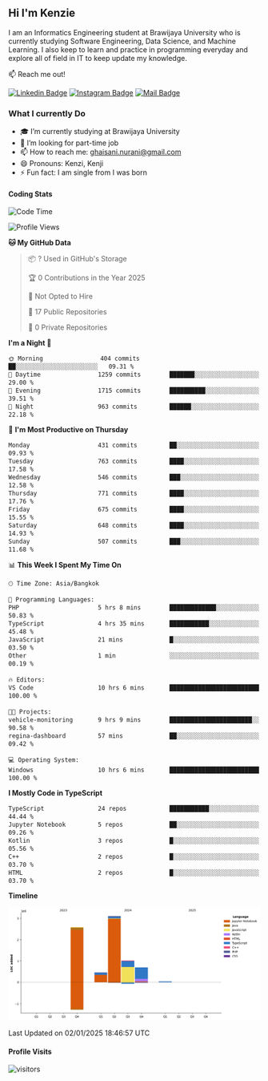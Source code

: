 ## Hi I'm Kenzie


I am an Informatics Engineering student at Brawijaya University who is currently studying Software Engineering, Data Science, and Machine Learning. I also keep to learn and practice in programming everyday and explore all of field in IT to keep update my knowledge.

:mailbox: Reach me out!

[![Linkedin Badge](https://img.shields.io/badge/-Kenzie_Taqiyassar-0e76a8?style=flat&labelColor=0e76a8&logo=linkedin&logoColor=white)](https://www.linkedin.com/in/kenzie-taqiyassar-37458b1aa/) 
[![Instagram Badge](https://img.shields.io/badge/-@__kenziehh_-e84393?style=flat&labelColor=e84393&logo=instagram&logoColor=white)](https://www.instagram.com/_kenziehh/) 
[![Mail Badge](https://img.shields.io/badge/-ghaisani.nurani-c0392b?style=flat&labelColor=c0392b&logo=gmail&logoColor=white)](mailto:ghaisani.nurani@gmail.com)

### What I currently Do

- 🎓 I’m currently studying at Brawijaya University
- 💼 I’m looking for part-time job
- 📫 How to reach me: ghaisani.nurani@gmail.com
- 😄 Pronouns: Kenzi, Kenji
- ⚡ Fun fact: I am single from I was born

#### Coding Stats
<!--START_SECTION:waka-->
![Code Time](http://img.shields.io/badge/Code%20Time-924%20hrs%2032%20mins-blue)

![Profile Views](http://img.shields.io/badge/Profile%20Views-0-blue)

**🐱 My GitHub Data** 

> 📦 ? Used in GitHub's Storage 
 > 
> 🏆 0 Contributions in the Year 2025
 > 
> 🚫 Not Opted to Hire
 > 
> 📜 17 Public Repositories 
 > 
> 🔑 0 Private Repositories 
 > 
**I'm a Night 🦉** 

```text
🌞 Morning                404 commits         ██░░░░░░░░░░░░░░░░░░░░░░░   09.31 % 
🌆 Daytime                1259 commits        ███████░░░░░░░░░░░░░░░░░░   29.00 % 
🌃 Evening                1715 commits        ██████████░░░░░░░░░░░░░░░   39.51 % 
🌙 Night                  963 commits         ██████░░░░░░░░░░░░░░░░░░░   22.18 % 
```
📅 **I'm Most Productive on Thursday** 

```text
Monday                   431 commits         ██░░░░░░░░░░░░░░░░░░░░░░░   09.93 % 
Tuesday                  763 commits         ████░░░░░░░░░░░░░░░░░░░░░   17.58 % 
Wednesday                546 commits         ███░░░░░░░░░░░░░░░░░░░░░░   12.58 % 
Thursday                 771 commits         ████░░░░░░░░░░░░░░░░░░░░░   17.76 % 
Friday                   675 commits         ████░░░░░░░░░░░░░░░░░░░░░   15.55 % 
Saturday                 648 commits         ████░░░░░░░░░░░░░░░░░░░░░   14.93 % 
Sunday                   507 commits         ███░░░░░░░░░░░░░░░░░░░░░░   11.68 % 
```


📊 **This Week I Spent My Time On** 

```text
🕑︎ Time Zone: Asia/Bangkok

💬 Programming Languages: 
PHP                      5 hrs 8 mins        █████████████░░░░░░░░░░░░   50.83 % 
TypeScript               4 hrs 35 mins       ███████████░░░░░░░░░░░░░░   45.48 % 
JavaScript               21 mins             █░░░░░░░░░░░░░░░░░░░░░░░░   03.50 % 
Other                    1 min               ░░░░░░░░░░░░░░░░░░░░░░░░░   00.19 % 

🔥 Editors: 
VS Code                  10 hrs 6 mins       █████████████████████████   100.00 % 

🐱‍💻 Projects: 
vehicle-monitoring       9 hrs 9 mins        ███████████████████████░░   90.58 % 
regina-dashboard         57 mins             ██░░░░░░░░░░░░░░░░░░░░░░░   09.42 % 

💻 Operating System: 
Windows                  10 hrs 6 mins       █████████████████████████   100.00 % 
```

**I Mostly Code in TypeScript** 

```text
TypeScript               24 repos            ███████████░░░░░░░░░░░░░░   44.44 % 
Jupyter Notebook         5 repos             ██░░░░░░░░░░░░░░░░░░░░░░░   09.26 % 
Kotlin                   3 repos             █░░░░░░░░░░░░░░░░░░░░░░░░   05.56 % 
C++                      2 repos             █░░░░░░░░░░░░░░░░░░░░░░░░   03.70 % 
HTML                     2 repos             █░░░░░░░░░░░░░░░░░░░░░░░░   03.70 % 
```



**Timeline**

![Lines of Code chart](https://raw.githubusercontent.com/kenziehh/kenziehh/master/assets/bar_graph.png)


 Last Updated on 02/01/2025 18:46:57 UTC
<!--END_SECTION:waka-->


#### Profile Visits

![visitors](https://visitor-badge.glitch.me/badge?page_id=kenziehh.kenziehh)





